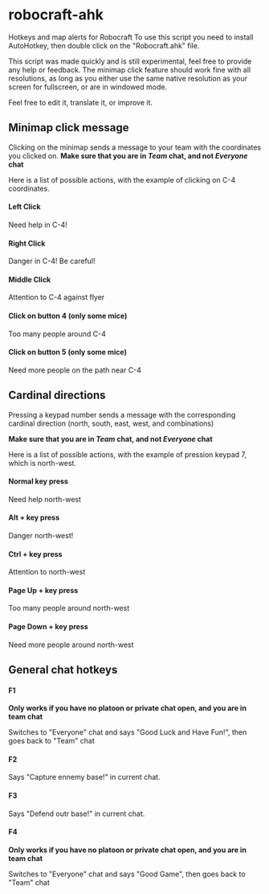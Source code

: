 robocraft-ahk
=============

Hotkeys and map alerts for Robocraft
To use this script you need to install AutoHotkey, then double click on the "Robocraft.ahk" file.

This script was made quickly and is still experimental, feel free to provide any help or feedback.
The minimap click feature should work fine with all resolutions, as long as you either use the same native resolution as your screen for fullscreen, or are in windowed mode.

Feel free to edit it, translate it, or improve it.

## Minimap click message

Clicking on the minimap sends a message to your team with the coordinates you clicked on.
**Make sure that you are in _Team_ chat, and not _Everyone_ chat**

Here is a list of possible actions, with the example of clicking on C-4 coordinates.

#### Left Click

Need help in C-4!

#### Right Click

Danger in C-4! Be careful!

#### Middle Click

Attention to C-4 against flyer

#### Click on button 4 (only some mice)

Too many people around C-4

#### Click on button 5 (only some mice)

Need more people on the path near C-4


## Cardinal directions

Pressing a keypad number sends a message with the corresponding cardinal direction (north, south, east, west, and combinations)

**Make sure that you are in _Team_ chat, and not _Everyone_ chat**

Here is a list of possible actions, with the example of pression keypad 7, which is north-west.


#### Normal key press

Need help north-west

#### Alt + key press

Danger north-west!

#### Ctrl + key press

Attention to north-west

#### Page Up + key press

Too many people around north-west

#### Page Down + key press

Need more people around north-west


## General chat hotkeys

#### F1

**Only works if you have no platoon or private chat open, and you are in team chat**

Switches to "Everyone" chat and says "Good Luck and Have Fun!", then goes back to "Team" chat

#### F2

Says "Capture ennemy base!" in current chat.

#### F3

Says "Defend outr base!" in current chat.

#### F4

**Only works if you have no platoon or private chat open, and you are in team chat**

Switches to "Everyone" chat and says "Good Game", then goes back to "Team" chat

